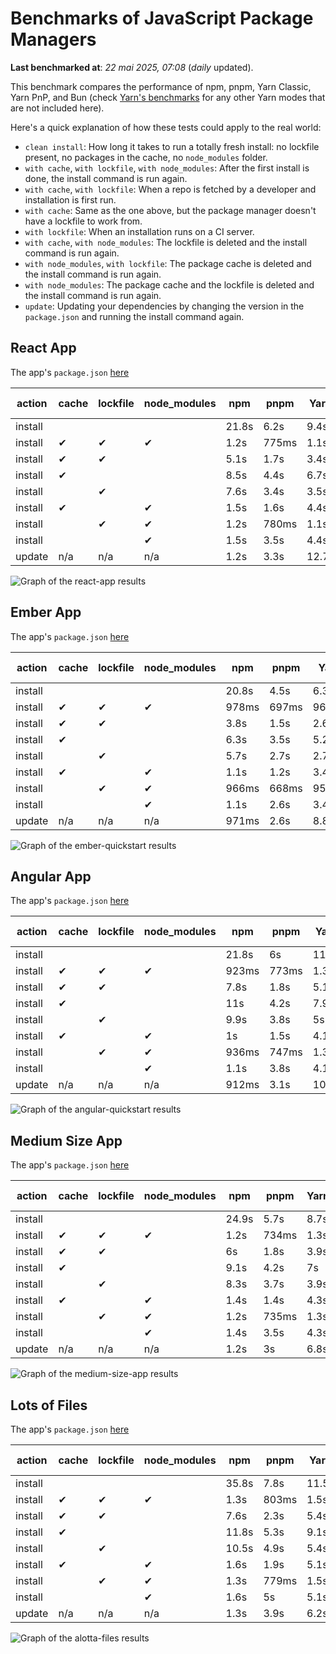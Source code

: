 # Benchmarks of JavaScript Package Managers

**Last benchmarked at**: _22 mai 2025, 07:08_ (_daily_ updated).

This benchmark compares the performance of npm, pnpm, Yarn Classic, Yarn PnP, and Bun (check [Yarn's benchmarks](https://yarnpkg.com/benchmarks) for any other Yarn modes that are not included here).

Here's a quick explanation of how these tests could apply to the real world:

- `clean install`: How long it takes to run a totally fresh install: no lockfile present, no packages in the cache, no `node_modules` folder.
- `with cache`, `with lockfile`, `with node_modules`: After the first install is done, the install command is run again.
- `with cache`, `with lockfile`: When a repo is fetched by a developer and installation is first run.
- `with cache`: Same as the one above, but the package manager doesn't have a lockfile to work from.
- `with lockfile`: When an installation runs on a CI server.
- `with cache`, `with node_modules`: The lockfile is deleted and the install command is run again.
- `with node_modules`, `with lockfile`: The package cache is deleted and the install command is run again.
- `with node_modules`: The package cache and the lockfile is deleted and the install command is run again.
- `update`: Updating your dependencies by changing the version in the `package.json` and running the install command again.

## React App

The app's `package.json` [here](./fixtures/react-app/package.json)

| action  | cache | lockfile | node_modules| npm | pnpm | Yarn | Yarn PnP | Bun |
| ---     | ---   | ---      | ---         | --- | ---  | ---  | ---      | --- |
| install |       |          |             | 21.8s | 6.2s | 9.4s | 4.4s | 1.5s |
| install | ✔     | ✔        | ✔           | 1.2s | 775ms | 1.1s | n/a | 36ms |
| install | ✔     | ✔        |             | 5.1s | 1.7s | 3.4s | 974ms | 445ms |
| install | ✔     |          |             | 8.5s | 4.4s | 6.7s | 4.1s | 444ms |
| install |       | ✔        |             | 7.6s | 3.4s | 3.5s | 969ms | 419ms |
| install | ✔     |          | ✔           | 1.5s | 1.6s | 4.4s | n/a | 35ms |
| install |       | ✔        | ✔           | 1.2s | 780ms | 1.1s | n/a | 33ms |
| install |       |          | ✔           | 1.5s | 3.5s | 4.4s | n/a | 33ms |
| update  | n/a | n/a | n/a | 1.2s | 3.3s | 12.7s | 6.3s | 39ms |

<img alt="Graph of the react-app results" src="results/img/react-app.svg" />

## Ember App

The app's `package.json` [here](./fixtures/ember-quickstart/package.json)

| action  | cache | lockfile | node_modules| npm | pnpm | Yarn | Yarn PnP | Bun |
| ---     | ---   | ---      | ---         | --- | ---  | ---  | ---      | --- |
| install |       |          |             | 20.8s | 4.5s | 6.3s | 3.6s | 1.5s |
| install | ✔     | ✔        | ✔           | 978ms | 697ms | 962ms | n/a | 29ms |
| install | ✔     | ✔        |             | 3.8s | 1.5s | 2.6s | 846ms | 329ms |
| install | ✔     |          |             | 6.3s | 3.5s | 5.2s | 3.2s | 349ms |
| install |       | ✔        |             | 5.7s | 2.7s | 2.7s | 837ms | 344ms |
| install | ✔     |          | ✔           | 1.1s | 1.2s | 3.4s | n/a | 33ms |
| install |       | ✔        | ✔           | 966ms | 668ms | 957ms | n/a | 28ms |
| install |       |          | ✔           | 1.1s | 2.6s | 3.4s | n/a | 28ms |
| update  | n/a | n/a | n/a | 971ms | 2.6s | 8.8s | 4.5s | 29ms |

<img alt="Graph of the ember-quickstart results" src="results/img/ember-quickstart.svg" />

## Angular App

The app's `package.json` [here](./fixtures/angular-quickstart/package.json)

| action  | cache | lockfile | node_modules| npm | pnpm | Yarn | Yarn PnP | Bun |
| ---     | ---   | ---      | ---         | --- | ---  | ---  | ---      | --- |
| install |       |          |             | 21.8s | 6s | 11.6s | 4.4s | 1.9s |
| install | ✔     | ✔        | ✔           | 923ms | 773ms | 1.3s | n/a | 29ms |
| install | ✔     | ✔        |             | 7.8s | 1.8s | 5.1s | 1.1s | 881ms |
| install | ✔     |          |             | 11s | 4.2s | 7.9s | 4s | 836ms |
| install |       | ✔        |             | 9.9s | 3.8s | 5s | 1.1s | 848ms |
| install | ✔     |          | ✔           | 1s | 1.5s | 4.1s | n/a | 29ms |
| install |       | ✔        | ✔           | 936ms | 747ms | 1.3s | n/a | 27ms |
| install |       |          | ✔           | 1.1s | 3.8s | 4.1s | n/a | 28ms |
| update  | n/a | n/a | n/a | 912ms | 3.1s | 10.4s | 4.2s | 35ms |

<img alt="Graph of the angular-quickstart results" src="results/img/angular-quickstart.svg" />

## Medium Size App

The app's `package.json` [here](./fixtures/medium-size-app/package.json)

| action  | cache | lockfile | node_modules| npm | pnpm | Yarn | Yarn PnP | Bun |
| ---     | ---   | ---      | ---         | --- | ---  | ---  | ---      | --- |
| install |       |          |             | 24.9s | 5.7s | 8.7s | 4.6s | 1.8s |
| install | ✔     | ✔        | ✔           | 1.2s | 734ms | 1.3s | n/a | 34ms |
| install | ✔     | ✔        |             | 6s | 1.8s | 3.9s | 1.1s | 498ms |
| install | ✔     |          |             | 9.1s | 4.2s | 7s | 4.1s | 479ms |
| install |       | ✔        |             | 8.3s | 3.7s | 3.9s | 1.1s | 485ms |
| install | ✔     |          | ✔           | 1.4s | 1.4s | 4.3s | n/a | 33ms |
| install |       | ✔        | ✔           | 1.2s | 735ms | 1.3s | n/a | 30ms |
| install |       |          | ✔           | 1.4s | 3.5s | 4.3s | n/a | 30ms |
| update  | n/a | n/a | n/a | 1.2s | 3s | 6.8s | 4.2s | 51ms |

<img alt="Graph of the medium-size-app results" src="results/img/medium-size-app.svg" />

## Lots of Files

The app's `package.json` [here](./fixtures/alotta-files/package.json)

| action  | cache | lockfile | node_modules| npm | pnpm | Yarn | Yarn PnP | Bun |
| ---     | ---   | ---      | ---         | --- | ---  | ---  | ---      | --- |
| install |       |          |             | 35.8s | 7.8s | 11.5s | 5.4s | 1.8s |
| install | ✔     | ✔        | ✔           | 1.3s | 803ms | 1.5s | n/a | 73ms |
| install | ✔     | ✔        |             | 7.6s | 2.3s | 5.4s | 1.3s | 706ms |
| install | ✔     |          |             | 11.8s | 5.3s | 9.1s | 4.9s | 708ms |
| install |       | ✔        |             | 10.5s | 4.9s | 5.4s | 1.3s | 715ms |
| install | ✔     |          | ✔           | 1.6s | 1.9s | 5.1s | n/a | 40ms |
| install |       | ✔        | ✔           | 1.3s | 779ms | 1.5s | n/a | 37ms |
| install |       |          | ✔           | 1.6s | 5s | 5.1s | n/a | 37ms |
| update  | n/a | n/a | n/a | 1.3s | 3.9s | 6.2s | 5s | 101ms |

<img alt="Graph of the alotta-files results" src="results/img/alotta-files.svg" />